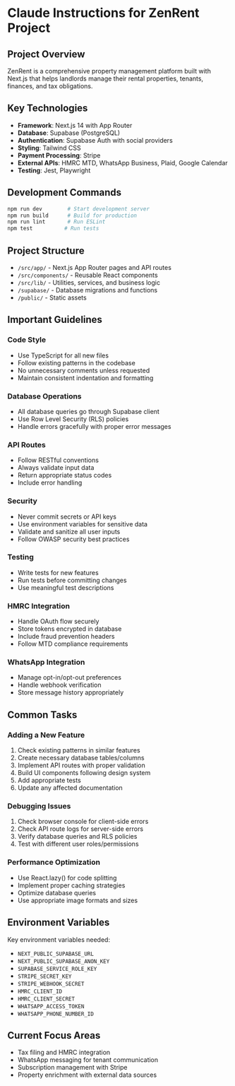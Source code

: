 # Claude Instructions for ZenRent Project

## Project Overview
ZenRent is a comprehensive property management platform built with Next.js that helps landlords manage their rental properties, tenants, finances, and tax obligations.

## Key Technologies
- **Framework**: Next.js 14 with App Router
- **Database**: Supabase (PostgreSQL)
- **Authentication**: Supabase Auth with social providers
- **Styling**: Tailwind CSS
- **Payment Processing**: Stripe
- **External APIs**: HMRC MTD, WhatsApp Business, Plaid, Google Calendar
- **Testing**: Jest, Playwright

## Development Commands
```bash
npm run dev        # Start development server
npm run build      # Build for production
npm run lint       # Run ESLint
npm test          # Run tests
```

## Project Structure
- `/src/app/` - Next.js App Router pages and API routes
- `/src/components/` - Reusable React components
- `/src/lib/` - Utilities, services, and business logic
- `/supabase/` - Database migrations and functions
- `/public/` - Static assets

## Important Guidelines

### Code Style
- Use TypeScript for all new files
- Follow existing patterns in the codebase
- No unnecessary comments unless requested
- Maintain consistent indentation and formatting

### Database Operations
- All database queries go through Supabase client
- Use Row Level Security (RLS) policies
- Handle errors gracefully with proper error messages

### API Routes
- Follow RESTful conventions
- Always validate input data
- Return appropriate status codes
- Include error handling

### Security
- Never commit secrets or API keys
- Use environment variables for sensitive data
- Validate and sanitize all user inputs
- Follow OWASP security best practices

### Testing
- Write tests for new features
- Run tests before committing changes
- Use meaningful test descriptions

### HMRC Integration
- Handle OAuth flow securely
- Store tokens encrypted in database
- Include fraud prevention headers
- Follow MTD compliance requirements

### WhatsApp Integration
- Manage opt-in/opt-out preferences
- Handle webhook verification
- Store message history appropriately

## Common Tasks

### Adding a New Feature
1. Check existing patterns in similar features
2. Create necessary database tables/columns
3. Implement API routes with proper validation
4. Build UI components following design system
5. Add appropriate tests
6. Update any affected documentation

### Debugging Issues
1. Check browser console for client-side errors
2. Check API route logs for server-side errors
3. Verify database queries and RLS policies
4. Test with different user roles/permissions

### Performance Optimization
- Use React.lazy() for code splitting
- Implement proper caching strategies
- Optimize database queries
- Use appropriate image formats and sizes

## Environment Variables
Key environment variables needed:
- `NEXT_PUBLIC_SUPABASE_URL`
- `NEXT_PUBLIC_SUPABASE_ANON_KEY`
- `SUPABASE_SERVICE_ROLE_KEY`
- `STRIPE_SECRET_KEY`
- `STRIPE_WEBHOOK_SECRET`
- `HMRC_CLIENT_ID`
- `HMRC_CLIENT_SECRET`
- `WHATSAPP_ACCESS_TOKEN`
- `WHATSAPP_PHONE_NUMBER_ID`

## Current Focus Areas
- Tax filing and HMRC integration
- WhatsApp messaging for tenant communication
- Subscription management with Stripe
- Property enrichment with external data sources